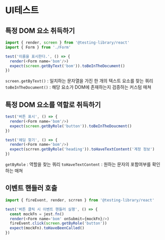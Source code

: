 # UI테스트

## 특정 DOM 요소 취득하기

```typescript
import { render, screen } from '@testing-library/react'
import { Form } from './Form'

test('이름을 표시한다.', () => {
  render(<Form name='bom'/>)
  expect(screen.getByText('bom')).toBeInTheDocument()
})
```

`screen.getByText()` : 일치하는 문자열을 가진 한 개의 텍스트 요소를 찾는 쿼리<br/>
`toBeInTheDocument()` : 해당 요소가 DOM에 존재하는지 검증하는 커스텀 매쳐

## 특정 DOM 요소를 역할로 취득하기

```typescript
test('버튼 표시', () => {
  render(<Form name='bom'/>)
  expect(screen.getByRole('button')).toBeInTheDoucment()
})

test('헤딩 찾기', () => {
  render(<Form name='bom'/>)
  expect(scrren.getByRole('heading')).toHaveTextContent('계정 정보')
})
```

`getByRole` : 역할을 찾는 쿼리
`toHaveTextContent` : 원하는 문자의 포함여부를 확인하는 매쳐

## 이벤트 핸들러 호출

```typescript
import { fireEvent, render, scrren } from '@testing-library/react'

test('버튼 클릭 시 이벤트 핸들러 실행', () => {
  const mockFn = jest.fn()
  render(<Form name='bom' onSubmit={mockFn}/>)
  fireEvent.click(screen.getByRole('button'))
  expect(mockFn).toHaveBeenCalled()
})
```
